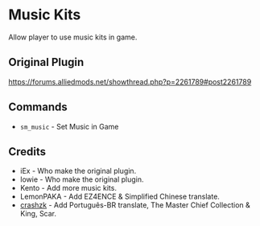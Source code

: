 # Music Kits
Allow player to use music kits in game.

## Original Plugin
https://forums.alliedmods.net/showthread.php?p=2261789#post2261789

## Commands
- `sm_music` - Set Music in Game

## Credits
- iEx - Who make the original plugin.
- lowie - Who make the original plugin.
- Kento - Add more music kits.
- LemonPAKA - Add EZ4ENCE & Simplified Chinese translate.
- [crashzk](https://github.com/paulocrash) - Add Português-BR translate, The Master Chief Collection & King, Scar.
